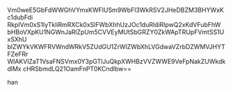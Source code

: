 Vm0weE5GbFdWWGhVYmxKWFlUSm9WbFl3WkRSV2JHeDBZM3BHYWxKc1dubFdi
RkpIVm0xS1IyTkliRmRXCk0xSlFWbXhhUzJOc1duRldiRlpwQ2xKdVFubFhW
bHBoVXpKU1NGWnJaRlZpUm5CVVEyMUtSbGRZY0ZkWApTRUpFVmtSS1UxSXhU
blZWYkVKWFRVWndWRkV5ZUdGU1ZrWlZWbXhLVGdwaVZrbDZWMVJHYTFZeFRr
WlAKVlZaT1VsaFNSVmx0Y3pGTlJuQkpXWHBzVVZWWE9VeFpNakZUWkdkdlMx
cHRSbmdLQ21OamFnPT0KCndlbw==

han